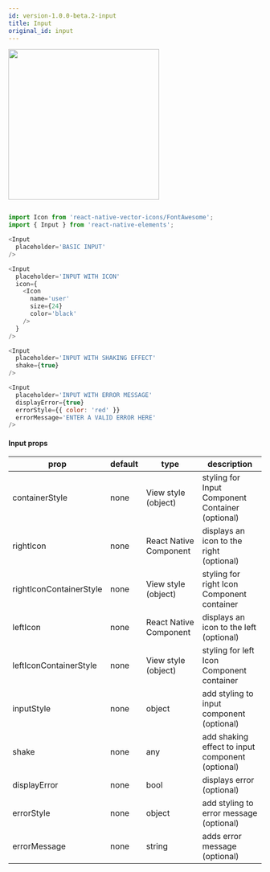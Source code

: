 ```yaml
---
id: version-1.0.0-beta.2-input
title: Input
original_id: input
---
```


<img src="https://i.imgur.com/Zm7MTQD.png" width="300"/>

```js

import Icon from 'react-native-vector-icons/FontAwesome';
import { Input } from 'react-native-elements';

<Input
  placeholder='BASIC INPUT'
/>

<Input
  placeholder='INPUT WITH ICON'
  icon={
    <Icon
      name='user'
      size={24}
      color='black'
    />
  }
/>

<Input
  placeholder='INPUT WITH SHAKING EFFECT'
  shake={true}
/>

<Input
  placeholder='INPUT WITH ERROR MESSAGE'
  displayError={true}
  errorStyle={{ color: 'red' }}
  errorMessage='ENTER A VALID ERROR HERE'
/>

```

#### Input props

| prop | default | type | description |
| ---- | ---- | ----| ---- |
| containerStyle | none | View style (object) | styling for Input Component Container (optional) |
| rightIcon | none | React Native Component | displays an icon to the right (optional) |
| rightIconContainerStyle | none | View style (object) | styling for right Icon Component container |
| leftIcon | none | React Native Component | displays an icon to the left (optional) |
| leftIconContainerStyle | none | View style (object) | styling for left Icon Component container |
| inputStyle | none | object | add styling to input component (optional) |
| shake | none | any | add shaking effect to input component (optional) |
| displayError | none | bool | displays error (optional) |
| errorStyle | none | object | add styling to error message (optional) |
| errorMessage | none | string | adds error message (optional) |
